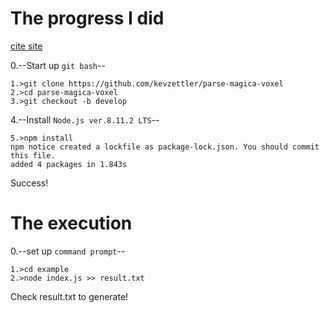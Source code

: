   The progress I did  
==================== 
[cite site](https://hatena.github.io/Hatena-Textbook-JavaScript/nodejs/node-and-npm.html)  
  
0.--Start up `git bash`--  
```
1.>git clone https://github.com/kevzettler/parse-magica-voxel
2.>cd parse-magica-voxel
3.>git checkout -b develop
```
4.--Install `Node.js ver.8.11.2 LTS`--  
```
5.>npm install
npm notice created a lockfile as package-lock.json. You should commit this file.
added 4 packages in 1.843s
```
Success!  

  
  The execution
===============
0.--set up `command prompt`--  
```
1.>cd example  
2.>node index.js >> result.txt
```  
Check result.txt to generate!

